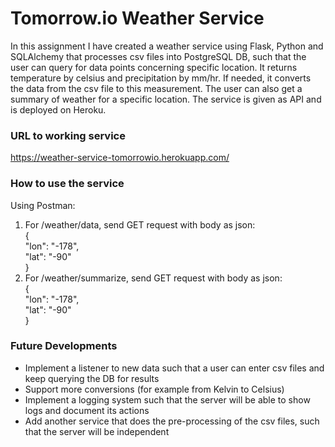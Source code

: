 # Tomorrow.io Weather Service
In this assignment I have created a weather service using Flask, Python and SQLAlchemy that processes csv files into PostgreSQL DB, such that the user can query
for data points concerning specific location. It returns temperature by celsius and precipitation by mm/hr. If needed, it converts the data from the csv file to this measurement.
The user can also get a summary of weather for a specific location.
The service is given as API and is deployed on Heroku.

### URL to working service
https://weather-service-tomorrowio.herokuapp.com/

### How to use the service
Using Postman:
1.	For /weather/data, send GET request with body as json:  
{  
    "lon": "-178",  
    "lat": "-90"  
}
2.	For /weather/summarize, send GET request with body as json:  
{  
    "lon": "-178",   
    "lat": "-90"  
}

### Future Developments
- Implement a listener to new data such that a user can enter csv files and keep querying the DB for results
- Support more conversions (for example from Kelvin to Celsius)
- Implement a logging system such that the server will be able to show logs and document its actions
- Add another service that does the pre-processing of the csv files, such that the server will be independent

